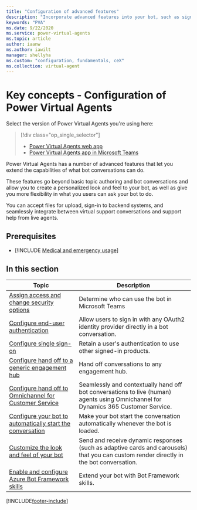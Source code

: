```yaml
---
title: "Configuration of advanced features"
description: "Incorporate advanced features into your bot, such as sign-in, live agent transfer, custom appearances, dynamic cards, and file uploads."
keywords: "PVA"
ms.date: 9/22/2020
ms.service: power-virtual-agents
ms.topic: article
author: iaanw
ms.author: iawilt
manager: shellyha
ms.custom: "configuration, fundamentals, ceX"
ms.collection: virtual-agent
---
```


# Key concepts - Configuration of Power Virtual Agents

Select the version of Power Virtual Agents you're using here:

> [!div class="op_single_selector"]
>
> - [Power Virtual Agents web app](configuration-fundamentals.md)
> - [Power Virtual Agents app in Microsoft Teams](teams/configuration-fundamentals-teams.md)

Power Virtual Agents has a number of advanced features that let you extend the capabilities of what bot conversations can do.

These features go beyond basic topic authoring and bot conversations and allow you to create a personalized look and feel to your bot, as well as give you more flexibility in what you users can ask your bot to do.

You can accept files for upload, sign-in to backend systems, and seamlessly integrate between virtual support conversations and support help from live agents.

## Prerequisites

- [!INCLUDE [Medical and emergency usage](includes/pva-usage-limitations.md)]

## In this section

| Topic                                                                                           | Description                                                                                                                            |
| ----------------------------------------------------------------------------------------------- | -------------------------------------------------------------------------------------------------------------------------------------- |
| [Assign access and change security options](configuration-end-user-authentication.md)           | Determine who can use the bot in Microsoft Teams                                                                                       |
| [Configure end-user authentication](configuration-end-user-authentication.md)                   | Allow users to sign in with any OAuth2 identity provider directly in a bot conversation.                                               |
| [Configure single sign-on](configure-sso.md)                                                    | Retain a user's authentication to use other signed-in products.                                                                        |
| [Configure hand off to a generic engagement hub](configure-generic-handoff.md)                  | Hand off conversations to any engagement hub.                                                                                          |
| [Configure hand off to Omnichannel for Customer Service](configuration-hand-off-omnichannel.md) | Seamlessly and contextually hand off bot conversations to live (human) agents using Omnichannel for Dynamics 365 Customer Service.     |
| [Configure your bot to automatically start the conversation](configure-bot-greeting.md)         | Make your bot start the conversation automatically whenever the bot is loaded.                                                         |
| [Customize the look and feel of your bot](customize-default-canvas.md)                          | Send and receive dynamic responses (such as adaptive cards and carousels) that you can custom render directly in the bot conversation. |
| [Enable and configure Azure Bot Framework skills](configuration-add-skills.md)                  | Extend your bot with Bot Framework skills.                                                                                             |

[!INCLUDE[footer-include](includes/footer-banner.md)]
